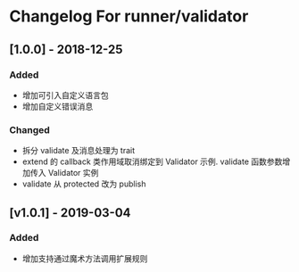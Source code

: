 # Changelog For runner/validator

## [1.0.0] - 2018-12-25

### Added
- 增加可引入自定义语言包
- 增加自定义错误消息

### Changed
- 拆分 validate 及消息处理为 trait
- extend 的 callback 类作用域取消绑定到 Validator 示例. validate 函数参数增加传入 Validator 实例
- validate 从 protected 改为 publish

## [v1.0.1] - 2019-03-04
### Added
- 增加支持通过魔术方法调用扩展规则